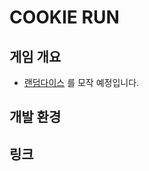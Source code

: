 # COOKIE RUN

## 게임 개요
- [랜덤다이스](https://play.google.com/store/search?q=%EB%9E%9C%EB%8D%A4%EB%8B%A4%EC%9D%B4%EC%8A%A4%28random+dice%29+pvp+%EB%94%94%ED%8E%9C%EC%8A%A4&c=apps&hl=ko&gl=US) 를 모작 예정입니다.
  
## 개발 환경

## 링크
